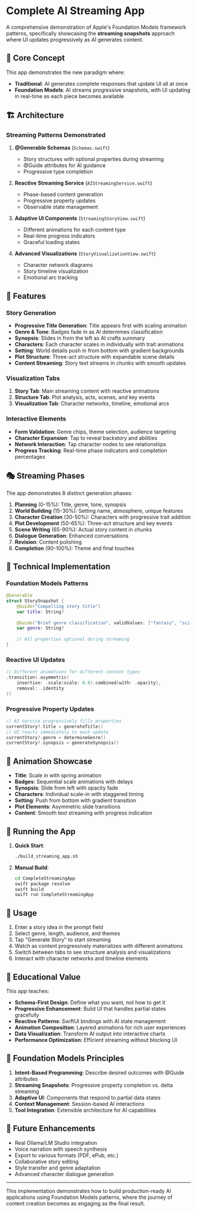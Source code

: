 # Complete AI Streaming App

A comprehensive demonstration of Apple's Foundation Models framework patterns, specifically showcasing the **streaming snapshots** approach where UI updates progressively as AI generates content.

## 🎯 Core Concept

This app demonstrates the new paradigm where:
- **Traditional**: AI generates complete responses that update UI all at once
- **Foundation Models**: AI streams progressive snapshots, with UI updating in real-time as each piece becomes available

## 🏗️ Architecture

### Streaming Patterns Demonstrated

1. **@Generable Schemas** (`Schemas.swift`)
   - Story structures with optional properties during streaming
   - @Guide attributes for AI guidance
   - Progressive type completion

2. **Reactive Streaming Service** (`AIStreamingService.swift`)
   - Phase-based content generation
   - Progressive property updates
   - Observable state management

3. **Adaptive UI Components** (`StreamingStoryView.swift`)
   - Different animations for each content type
   - Real-time progress indicators
   - Graceful loading states

4. **Advanced Visualizations** (`StoryVisualizationView.swift`)
   - Character network diagrams
   - Story timeline visualization
   - Emotional arc tracking

## 🚀 Features

### Story Generation
- **Progressive Title Generation**: Title appears first with scaling animation
- **Genre & Tone**: Badges fade in as AI determines classification
- **Synopsis**: Slides in from the left as AI crafts summary
- **Characters**: Each character scales in individually with trait animations
- **Setting**: World details push in from bottom with gradient backgrounds
- **Plot Structure**: Three-act structure with expandable scene details
- **Content Streaming**: Story text streams in chunks with smooth updates

### Visualization Tabs
1. **Story Tab**: Main streaming content with reactive animations
2. **Structure Tab**: Plot analysis, acts, scenes, and key events
3. **Visualization Tab**: Character networks, timeline, emotional arcs

### Interactive Elements
- **Form Validation**: Genre chips, theme selection, audience targeting
- **Character Expansion**: Tap to reveal backstory and abilities
- **Network Interaction**: Tap character nodes to see relationships
- **Progress Tracking**: Real-time phase indicators and completion percentages

## 🎭 Streaming Phases

The app demonstrates 8 distinct generation phases:

1. **Planning** (0-15%): Title, genre, tone, synopsis
2. **World Building** (15-30%): Setting name, atmosphere, unique features
3. **Character Creation** (30-50%): Characters with progressive trait addition
4. **Plot Development** (50-65%): Three-act structure and key events
5. **Scene Writing** (65-90%): Actual story content in chunks
6. **Dialogue Generation**: Enhanced conversations
7. **Revision**: Content polishing
8. **Completion** (90-100%): Theme and final touches

## 🔧 Technical Implementation

### Foundation Models Patterns
```swift
@Generable
struct StorySnapshot {
    @Guide("Compelling story title")
    var title: String?
    
    @Guide("Brief genre classification", validValues: ["fantasy", "sci-fi", "mystery"])
    var genre: String?
    
    // All properties optional during streaming
}
```

### Reactive UI Updates
```swift
// Different animations for different content types
.transition(.asymmetric(
    insertion: .scale(scale: 0.8).combined(with: .opacity),
    removal: .identity
))
```

### Progressive Property Updates
```swift
// AI service progressively fills properties
currentStory?.title = generateTitle()
// UI reacts immediately to each update
currentStory?.genre = determineGenre()
currentStory?.synopsis = generateSynopsis()
```

## 🎨 Animation Showcase

- **Title**: Scale in with spring animation
- **Badges**: Sequential scale animations with delays
- **Synopsis**: Slide from left with opacity fade
- **Characters**: Individual scale-in with staggered timing
- **Setting**: Push from bottom with gradient transition
- **Plot Elements**: Asymmetric slide transitions
- **Content**: Smooth text streaming with progress indication

## 🏃 Running the App

1. **Quick Start**:
   ```bash
   ./build_streaming_app.sh
   ```

2. **Manual Build**:
   ```bash
   cd CompleteStreamingApp
   swift package resolve
   swift build
   swift run CompleteStreamingApp
   ```

## 📱 Usage

1. Enter a story idea in the prompt field
2. Select genre, length, audience, and themes
3. Tap "Generate Story" to start streaming
4. Watch as content progressively materializes with different animations
5. Switch between tabs to see structure analysis and visualizations
6. Interact with character networks and timeline elements

## 🧠 Educational Value

This app teaches:
- **Schema-First Design**: Define what you want, not how to get it
- **Progressive Enhancement**: Build UI that handles partial states gracefully
- **Reactive Patterns**: SwiftUI bindings with AI state management
- **Animation Composition**: Layered animations for rich user experiences
- **Data Visualization**: Transform AI output into interactive charts
- **Performance Optimization**: Efficient streaming without blocking UI

## 🎯 Foundation Models Principles

1. **Intent-Based Programming**: Describe desired outcomes with @Guide attributes
2. **Streaming Snapshots**: Progressive property completion vs. delta streaming
3. **Adaptive UI**: Components that respond to partial data states
4. **Context Management**: Session-based AI interactions
5. **Tool Integration**: Extensible architecture for AI capabilities

## 🔮 Future Enhancements

- Real Ollama/LM Studio integration
- Voice narration with speech synthesis
- Export to various formats (PDF, ePub, etc.)
- Collaborative story editing
- Style transfer and genre adaptation
- Advanced character dialogue generation

---

This implementation demonstrates how to build production-ready AI applications using Foundation Models patterns, where the journey of content creation becomes as engaging as the final result.